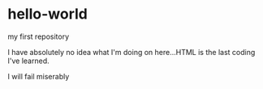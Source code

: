 # hello-world
my first repository

I have absolutely no idea what I'm doing on here...HTML is the last coding I've learned.

I will fail miserably
